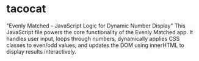 # tacocat
 "Evenly Matched - JavaScript Logic for Dynamic Number Display" This JavaScript file powers the core functionality of the Evenly Matched app. It handles user input, loops through numbers, dynamically applies CSS classes to even/odd values, and updates the DOM using innerHTML to display results interactively.
